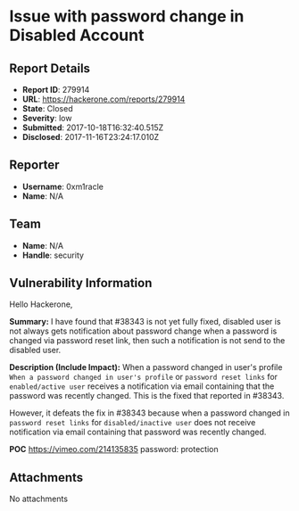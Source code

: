 # Issue with password change in Disabled Account

## Report Details
- **Report ID**: 279914
- **URL**: https://hackerone.com/reports/279914
- **State**: Closed
- **Severity**: low
- **Submitted**: 2017-10-18T16:32:40.515Z
- **Disclosed**: 2017-11-16T23:24:17.010Z

## Reporter
- **Username**: 0xm1racle
- **Name**: N/A

## Team
- **Name**: N/A
- **Handle**: security

## Vulnerability Information
Hello Hackerone,

**Summary:**
I have found that #38343 is not yet fully fixed, disabled user is not always gets notification about password change when a password is changed via password reset link, then such a notification is not send to the disabled user.

**Description (Include Impact):**
When a password changed in user's profile `When a password changed in user's profile` or `password reset links` for `enabled/active user` receives a notification via email containing that the password was recently changed. This is the fixed that reported in #38343. 

However, it defeats the fix in #38343 because when a password changed in `password reset links` for `disabled/inactive user` does not receive notification via email containing that password was recently changed.

__POC__ 
https://vimeo.com/214135835
password: protection

## Attachments
No attachments
